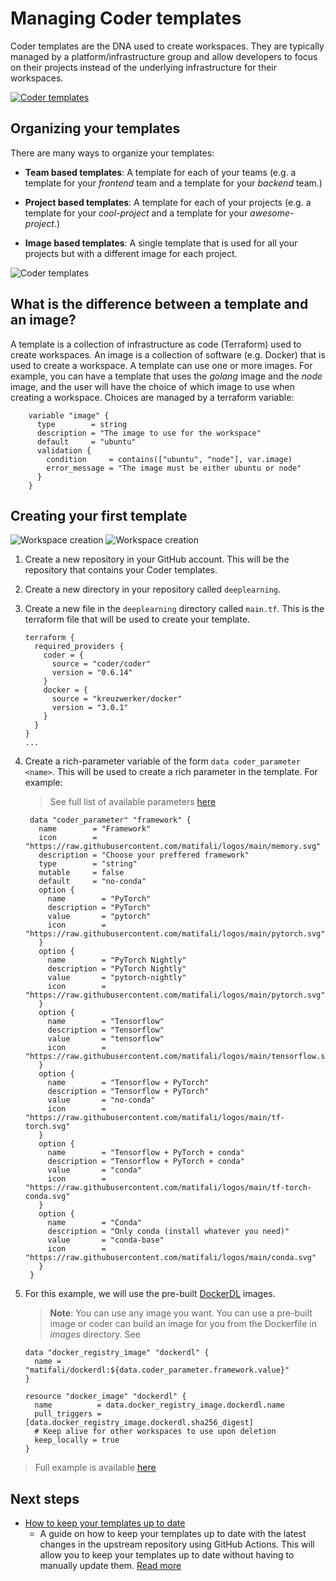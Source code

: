 # Managing Coder templates

Coder templates are the DNA used to create workspaces. They are typically managed by a platform/infrastructure group and allow developers to focus on their projects instead of the underlying infrastructure for their workspaces.

[![Coder templates](./static/templates.png)](./static/templates.png)

## Organizing your templates

There are many ways to organize your templates:

- **Team based templates**: A template for each of your teams (e.g. a template for your _frontend_ team and a template for your _backend_ team.)

- **Project based templates**: A template for each of your projects (e.g. a template for your _cool-project_ and a template for your _awesome-project_.)

- **Image based templates**: A single template that is used for all your projects but with a different image for each project.

![Coder templates](./static/templates-cases.png)

## What is the difference between a template and an image?

A template is a collection of infrastructure as code (Terraform) used to create workspaces. An image is a collection of software (e.g. Docker) that is used to create a workspace. A template can use one or more images. For example, you can have a template that uses the _golang_ image and the _node_ image, and the user will have the choice of which image to use when creating a workspace. Choices are managed by a terraform variable:

```hcl
    variable "image" {
      type        = string
      description = "The image to use for the workspace"
      default     = "ubuntu"
      validation {
        condition     = contains(["ubuntu", "node"], var.image)
        error_message = "The image must be either ubuntu or node"
      }
    }
```

## Creating your first template

![Workspace creation](./static/workspace-creation-1.png)
![Workspace creation](./static/workspace-creation-2.png)

1. Create a new repository in your GitHub account. This will be the repository that contains your Coder templates.

2. Create a new directory in your repository called `deeplearning`.

3. Create a new file in the `deeplearning` directory called `main.tf`. This is the terraform file that will be used to create your template.

   ```hcl
   terraform {
     required_providers {
       coder = {
         source = "coder/coder"
         version = "0.6.14"
       }
       docker = {
         source = "kreuzwerker/docker"
         version = "3.0.1"
       }
     }
   }
   ...
   ```

4. Create a rich-parameter variable of the form `data coder_parameter <name>`. This will be used to create a rich parameter in the template. For example:

   > See full list of available parameters [here](https://registry.terraform.io/providers/coder/coder/latest/docs/data-sources/parameter)

   ```hcl
    data "coder_parameter" "framework" {
      name        = "Framework"
      icon        = "https://raw.githubusercontent.com/matifali/logos/main/memory.svg"
      description = "Choose your preffered framework"
      type        = "string"
      mutable     = false
      default     = "no-conda"
      option {
        name        = "PyTorch"
        description = "PyTorch"
        value       = "pytorch"
        icon        = "https://raw.githubusercontent.com/matifali/logos/main/pytorch.svg"
      }
      option {
        name        = "PyTorch Nightly"
        description = "PyTorch Nightly"
        value       = "pytorch-nightly"
        icon        = "https://raw.githubusercontent.com/matifali/logos/main/pytorch.svg"
      }
      option {
        name        = "Tensorflow"
        description = "Tensorflow"
        value       = "tensorflow"
        icon        = "https://raw.githubusercontent.com/matifali/logos/main/tensorflow.svg"
      }
      option {
        name        = "Tensorflow + PyTorch"
        description = "Tensorflow + PyTorch"
        value       = "no-conda"
        icon        = "https://raw.githubusercontent.com/matifali/logos/main/tf-torch.svg"
      }
      option {
        name        = "Tensorflow + PyTorch + conda"
        description = "Tensorflow + PyTorch + conda"
        value       = "conda"
        icon        = "https://raw.githubusercontent.com/matifali/logos/main/tf-torch-conda.svg"
      }
      option {
        name        = "Conda"
        description = "Only conda (install whatever you need)"
        value       = "conda-base"
        icon        = "https://raw.githubusercontent.com/matifali/logos/main/conda.svg"
      }
    }
   ```

5. For this example, we will use the pre-built [DockerDL](https://github.com/matifali/dockerdl) images.

   > **Note**: You can use any image you want. You can use a pre-built image or coder can build an image for you from the Dockerfile in _images_ directory. See

   ```hcl
   data "docker_registry_image" "dockerdl" {
     name = "matifali/dockerdl:${data.coder_parameter.framework.value}"
   }

   resource "docker_image" "dockerdl" {
     name          = data.docker_registry_image.dockerdl.name
     pull_triggers = [data.docker_registry_image.dockerdl.sha256_digest]
     # Keep alive for other workspaces to use upon deletion
     keep_locally = true
   }

   ```

> Full example is available [here](https://github.com/matifali/coder-templates/blob/main/deeplearning/main.tf)

## Next steps

- [How to keep your templates up to date](./keep-up-to-date)
  - A guide on how to keep your templates up to date with the latest changes in the upstream repository using GitHub Actions. This will allow you to keep your templates up to date without having to manually update them. [Read more](./keep-up-to-date)
